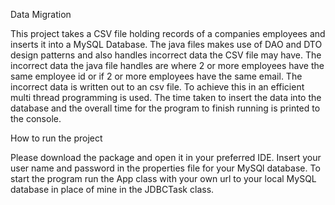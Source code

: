Data Migration

This project takes a CSV file holding records of a companies employees and inserts it into a MySQL Database. 
The java files makes use of DAO and DTO design patterns and also handles incorrect data the CSV file may have. 
The incorrect data the java file handles are where 2 or more employees have the same employee id or if 2 or more employees have the same email. 
The incorrect data is written out to an csv file. To achieve this in an efficient multi thread programming is used. The time taken to insert the data into the database and the overall time for the program to finish running is printed to the console. 

How to run the project 

Please download the package and open it in your preferred IDE. 
Insert your user name and password in the properties file for your MySQl database.
To start the program run the App class with your own url to your local MySQL database in place of mine in the JDBCTask class. 
